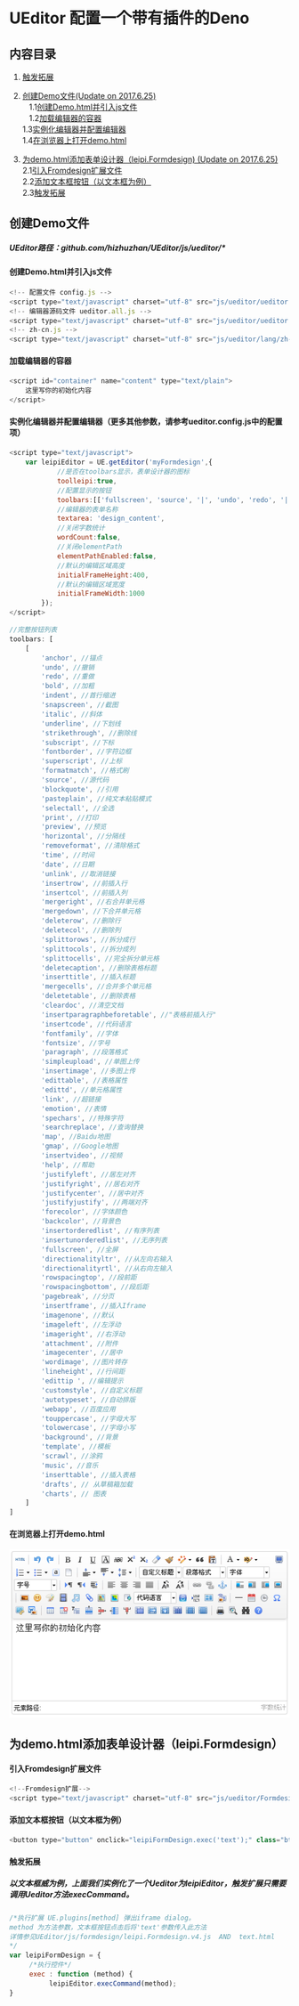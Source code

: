 # UEditor 配置一个带有插件的Deno 
## 内容目录
  1. [触发拓展](https://github.com/hizhuzhan/UEditor/blob/master/README.md#内容目录)

1. [创建Demo文件(Update on 2017.6.25)](https://github.com/hizhuzhan/UEditor/blob/master/README.md#创建Demo文件)<br>
    1.1[创建Demo.html并引入js文件](https://github.com/hizhuzhan/UEditor/blob/master/README.md#创建Demo.html并引入js文件)<br>
    1.2[加载编辑器的容器](https://github.com/hizhuzhan/UEditor/blob/master/README.md#加载编辑器的容器)<br>
    1.3[实例化编辑器并配置编辑器](https://github.com/hizhuzhan/UEditor/blob/master/README.md#实例化编辑器并配置编辑器（更多其他参数，请参考ueditor.config.js中的配置项）)<br>
    1.4[在浏览器上打开demo.html](https://github.com/hizhuzhan/UEditor/blob/master/README.md#在浏览器上打开demo.html)<br>
2. [为demo.html添加表单设计器（leipi.Formdesign) (Update on 2017.6.25)](https://github.com/hizhuzhan/UEditor/blob/master/README.md#为demo.html添加表单设计器（leipi.Formdesign）)<br>
    2.1[引入Fromdesign扩展文件](https://github.com/hizhuzhan/UEditor/blob/master/README.md#引入Fromdesign扩展文件)<br>
    2.2[添加文本框按钮（以文本框为例）](https://github.com/hizhuzhan/UEditor/blob/master/README.md#添加文本框按钮（以文本框为例）)<br>
    2.3[触发拓展](https://github.com/hizhuzhan/UEditor/blob/master/README.md#触发拓展)

## 创建Demo文件
##### UEditor路径：github.com/hizhuzhan/UEditor/js/ueditor/*
#### 创建Demo.html并引入js文件
```javascript
<!-- 配置文件 config.js -->
<script type="text/javascript" charset="utf-8" src="js/ueditor/ueditor.config.js"></script>
<!-- 编辑器源码文件 ueditor.all.js -->
<script type="text/javascript" charset="utf-8" src="js/ueditor/ueditor.all.js"></script>
<!-- zh-cn.js -->
<script type="text/javascript" charset="utf-8" src="js/ueditor/lang/zh-cn/zh-cn.js"></script>
```
#### 加载编辑器的容器
```javascript
<script id="container" name="content" type="text/plain">
    这里写你的初始化内容
</script>
```
#### 实例化编辑器并配置编辑器（更多其他参数，请参考ueditor.config.js中的配置项）
```javascript
<script type="text/javascript">
    var leipiEditor = UE.getEditor('myFormdesign',{
            //是否在toolbars显示，表单设计器的图标 
            toolleipi:true,
            //配置显示的按钮
            toolbars:[['fullscreen', 'source', '|', 'undo', 'redo', '|','bold', 'italic', 'underline', 'fontborder', 'strikethrough',  'removeformat', '|', 'forecolor', 'backcolor', 'insertorderedlist', 'insertunorderedlist','|', 'fontfamily', 'fontsize', '|', 'indent', '|', 'justifyleft', 'justifycenter', 'justifyright', 'justifyjustify', '|',  'link', 'unlink',  '|',  'horizontal',  'spechars',  'wordimage', '|', 'inserttable', 'deletetable',  'mergecells',  'splittocells']],
            //编辑器的表单名称   
            textarea: 'design_content',
            //关闭字数统计
            wordCount:false,
            //关闭elementPath
            elementPathEnabled:false,
            //默认的编辑区域高度
            initialFrameHeight:400,
            //默认的编辑区域宽度
            initialFrameWidth:1000
        });
</script>
```
```javascript
//完整按钮列表
toolbars: [
    [
        'anchor', //锚点
        'undo', //撤销
        'redo', //重做
        'bold', //加粗
        'indent', //首行缩进
        'snapscreen', //截图
        'italic', //斜体
        'underline', //下划线
        'strikethrough', //删除线
        'subscript', //下标
        'fontborder', //字符边框
        'superscript', //上标
        'formatmatch', //格式刷
        'source', //源代码
        'blockquote', //引用
        'pasteplain', //纯文本粘贴模式
        'selectall', //全选
        'print', //打印
        'preview', //预览
        'horizontal', //分隔线
        'removeformat', //清除格式
        'time', //时间
        'date', //日期
        'unlink', //取消链接
        'insertrow', //前插入行
        'insertcol', //前插入列
        'mergeright', //右合并单元格
        'mergedown', //下合并单元格
        'deleterow', //删除行
        'deletecol', //删除列
        'splittorows', //拆分成行
        'splittocols', //拆分成列
        'splittocells', //完全拆分单元格
        'deletecaption', //删除表格标题
        'inserttitle', //插入标题
        'mergecells', //合并多个单元格
        'deletetable', //删除表格
        'cleardoc', //清空文档
        'insertparagraphbeforetable', //"表格前插入行"
        'insertcode', //代码语言
        'fontfamily', //字体
        'fontsize', //字号
        'paragraph', //段落格式
        'simpleupload', //单图上传
        'insertimage', //多图上传
        'edittable', //表格属性
        'edittd', //单元格属性
        'link', //超链接
        'emotion', //表情
        'spechars', //特殊字符
        'searchreplace', //查询替换
        'map', //Baidu地图
        'gmap', //Google地图
        'insertvideo', //视频
        'help', //帮助
        'justifyleft', //居左对齐
        'justifyright', //居右对齐
        'justifycenter', //居中对齐
        'justifyjustify', //两端对齐
        'forecolor', //字体颜色
        'backcolor', //背景色
        'insertorderedlist', //有序列表
        'insertunorderedlist', //无序列表
        'fullscreen', //全屏
        'directionalityltr', //从左向右输入
        'directionalityrtl', //从右向左输入
        'rowspacingtop', //段前距
        'rowspacingbottom', //段后距
        'pagebreak', //分页
        'insertframe', //插入Iframe
        'imagenone', //默认
        'imageleft', //左浮动
        'imageright', //右浮动
        'attachment', //附件
        'imagecenter', //居中
        'wordimage', //图片转存
        'lineheight', //行间距
        'edittip ', //编辑提示
        'customstyle', //自定义标题
        'autotypeset', //自动排版
        'webapp', //百度应用
        'touppercase', //字母大写
        'tolowercase', //字母小写
        'background', //背景
        'template', //模板
        'scrawl', //涂鸦
        'music', //音乐
        'inserttable', //插入表格
        'drafts', // 从草稿箱加载
        'charts', // 图表
    ]
]
```
#### 在浏览器上打开demo.html<br>
![demo.html](https://github.com/hizhuzhan/UEditor/raw/master/img/demo.png)
## 为demo.html添加表单设计器（leipi.Formdesign）
#### 引入Fromdesign扩展文件
```javascript
<!--Fromdesign扩展-->
<script type="text/javascript" charset="utf-8" src="js/ueditor/Formdesign/leipi.Formdesign.v4.js"></script>
```
#### 添加文本框按钮（以文本框为例）
```javascript
<button type="button" onclick="leipiFormDesign.exec('text');" class="btn btn-info">文本框</button>
```
#### 触发拓展
##### 以文本框威为例，上面我们实例化了一个Ueditor为leipiEditor，触发扩展只需要调用Ueditor方法execCommand。
```javascript
/*执行扩展 UE.plugins[method] 弹出iframe dialog。
method 为方法参数，文本框按钮点击后将'text'参数传入此方法
详情参见UEditor/js/formdesign/leipi.Formdesign.v4.js  AND  text.html
*/
var leipiFormDesign = {
     /*执行控件*/
     exec : function (method) {
          leipiEditor.execCommand(method);
}
```


